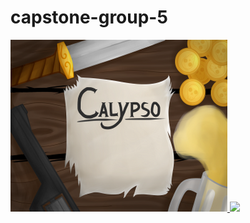 # capstone-group-5
<a href="https://www.youtube.com/watch?v=Fj3VjyPa2As">
  <img src=thumbnail.png>
</a>
<a href="https://zenhub.com">
  <img src="https://raw.githubusercontent.com/ZenHubIO/support/master/zenhub-badge.png">
</a>
